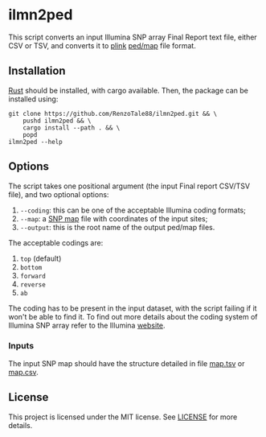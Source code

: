 # ilmn2ped
This script converts an input Illumina SNP array Final Report text file, either CSV or TSV, and converts it to [plink](https://www.cog-genomics.org/plink/) [ped/map](https://www.cog-genomics.org/plink/1.9/input#ped) file format.

## Installation
[Rust](https://www.rust-lang.org/) should be installed, with cargo available.
Then, the package can be installed using:
```
git clone https://github.com/RenzoTale88/ilmn2ped.git && \
    pushd ilmn2ped && \
    cargo install --path . && \
    popd
ilmn2ped --help
```

## Options
The script takes one positional argument (the input Final report CSV/TSV file), and two optional options:
1. `--coding`: this can be one of the acceptable Illumina coding formats;
1. `--map`: a [SNP map](#Inputs) file with coordinates of the input sites;
1. `--output`: this is the root name of the output ped/map files.

The acceptable codings are:
1. `top` (default)
2. `bottom`
3. `forward`
4. `reverse`
5. `ab`

The coding has to be present in the input dataset, with the script failing if it won't be able to find it.
To find out more details about the coding system of Illumina SNP array refer to the Illumina [website](https://knowledge.illumina.com/microarray/general/microarray-general-reference_material-list/000001489).

### Inputs
The input SNP map should have the structure detailed in file [map.tsv](./test/map.tsv) or [map.csv](./test/map.csv).

## License
This project is licensed under the MIT license. See [LICENSE](./LICENSE) for more details.